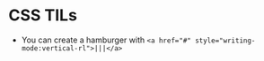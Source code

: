 # CSS TILs
- You can create a hamburger with `<a href="#" style="writing-mode:vertical-rl">|||</a>`
